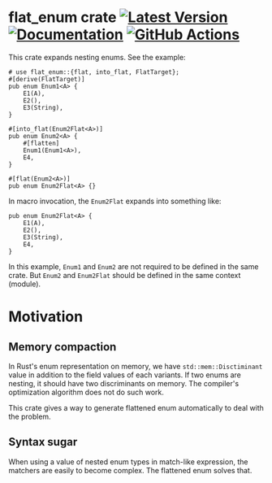 # flat_enum crate [![Latest Version]][crates.io] [![Documentation]][docs.rs] [![GitHub Actions]][actions]

[Latest Version]: https://img.shields.io/crates/v/flat_enum.svg
[crates.io]: https://crates.io/crates/flat_enum
[Documentation]: https://img.shields.io/docsrs/flat_enum
[docs.rs]: https://docs.rs/flat_enum/latest/flat_enum/
[GitHub Actions]: https://github.com/yasuo-ozu/flat_enum/actions/workflows/rust.yml/badge.svg
[actions]: https://github.com/yasuo-ozu/flat_enum/actions/workflows/rust.yml

This crate expands nesting enums. See the example:

```
# use flat_enum::{flat, into_flat, FlatTarget};
#[derive(FlatTarget)]
pub enum Enum1<A> {
    E1(A),
    E2(),
    E3(String),
}

#[into_flat(Enum2Flat<A>)]
pub enum Enum2<A> {
    #[flatten]
    Enum1(Enum1<A>),
    E4,
}

#[flat(Enum2<A>)]
pub enum Enum2Flat<A> {}
```

In macro invocation, the `Enum2Flat` expands into something like:

```
pub enum Enum2Flat<A> {
    E1(A),
    E2(),
    E3(String),
    E4,
}
```

In this example, `Enum1` and `Enum2` are not required to be defined in the same crate. But `Enum2` and `Enum2Flat` should be defined in the same context (module).

# Motivation

## Memory compaction

In Rust's enum representation on memory, we have `std::mem::Disctiminant` value in addition to the field values of each variants. If two enums are nesting, it should have two discriminants on memory. The compiler's optimization algorithm does not do such work.

This crate gives a way to generate flattened enum automatically to deal with the problem.

## Syntax sugar

When using a value of nested enum types in match-like expression, the matchers are easily to become complex. The flattened enum solves that.
